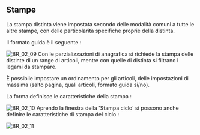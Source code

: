 ## Stampe
La stampa distinta viene impostata secondo delle modalità comuni a tutte le altre stampe, con delle particolarità specifiche proprie della distinta.

Il formato guida è il seguente : 

![BR_02_09](http://doc.smeup.com/immagini/MBDOC_OGG-P_BRDS01/BR_02_09.png)
Con le parzializzazioni di anagrafica si richiede la stampa delle distinte di un range di articoli, mentre con quelle di distinta si filtrano i legami da stampare.

È possibile impostare un ordinamento per gli articoli, delle impostazioni di massima (salto pagina, quali articoli, formato guida si/no).

La forma definisce le caratteristiche della stampa : 

![BR_02_10](http://doc.smeup.com/immagini/MBDOC_OGG-P_BRDS01/BR_02_10.png)
Aprendo la finestra della 'Stampa ciclo' si possono anche definire le caratteristiche di stampa del ciclo : 

![BR_02_11](http://doc.smeup.com/immagini/MBDOC_OGG-P_BRDS01/BR_02_11.png)